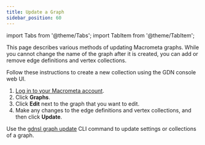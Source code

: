```yaml
---
title: Update a Graph
sidebar_position: 60
---
```


import Tabs from '@theme/Tabs';
import TabItem from '@theme/TabItem';

This page describes various methods of updating Macrometa graphs. While you cannot change the name of the graph after it is created, you can add or remove edge definitions and vertex collections.

<Tabs groupId="operating-systems">
<TabItem value="console" label="Web Console">

Follow these instructions to create a new collection using the GDN console web UI.

1. [Log in to your Macrometa account](https://auth.paas.macrometa.io/).
1. Click **Graphs**.
1. Click **Edit** next to the graph that you want to edit.
1. Make any changes to the edge definitions and vertex collections, and then click **Update**.

</TabItem>
<TabItem value="cli" label="CLI">

Use the [gdnsl graph update](../../cli/graph-cli#gdnsl-graph-update) CLI command to update settings or collections of a graph.

</TabItem>
</Tabs>
